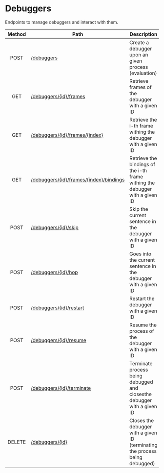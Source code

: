 # Debuggers
Endpoints to manage debuggers and interact with them.

| Method | Path | Description | Parameters | Payload |
| :--: | -- | -- | :--: | -- |
| POST | [/debuggers](post.md) | Create a debugger upon an given process (evaluation) | - | ```json { "process": "string" }``` |
| GET | [/debuggers/{id}/frames](frames/get.md) | Retrieve frames of the debugger with a given ID | - | - |
| GET | [/debuggers/{id}/frames/{index}](frames/index/get.md) | Retrieve the i-th frame withing the debugger with a given ID | - | - |
| GET | [/debuggers/{id}/frames/{index}/bindings](frames/index/bindings/get.md) | Retrieve the bindings of the i-th frame withing the debugger with a given ID | - | - |
| POST | [/debuggers/{id}/skip](/skip/post.md) | Skip the current sentence in the debugger with a given ID | - | - |
| POST | [/debuggers/{id}/hop](/hop/post.md) | Goes into the current sentence in the debugger with a given ID | - | - |
| POST | [/debuggers/{id}/restart](/restart/post.md) | Restart the debugger with a given ID | - | - |
| POST | [/debuggers/{id}/resume](/resume/post.md) | Resume the process of the debugger with a given ID | - | - |
| POST | [/debuggers/{id}/terminate](/terminate/post.md) | Terminate process being debugged and closesthe debugger with a given ID | - | - |
| DELETE | [/debuggers/{id}](delete.md) | Closes the debugger with a given ID (terminating the process being debugged) | - | - |
